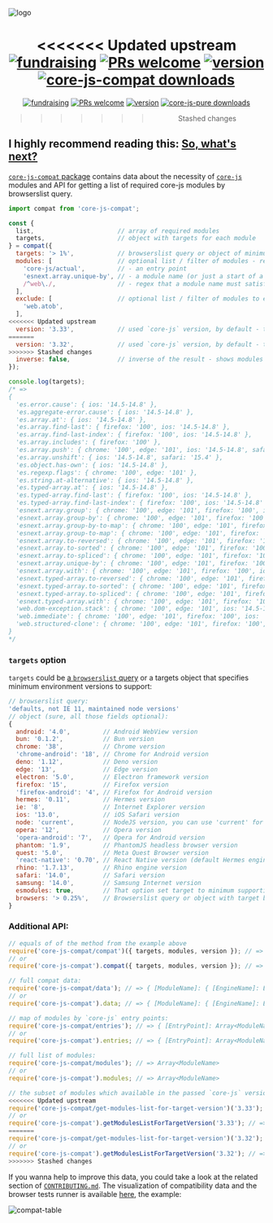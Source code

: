 ![logo](https://user-images.githubusercontent.com/2213682/146607186-8e13ddef-26a4-4ebf-befd-5aac9d77c090.png)

<div align="center">

<<<<<<< Updated upstream
[![fundraising](https://opencollective.com/core-js/all/badge.svg?label=fundraising)](https://opencollective.com/core-js) [![PRs welcome](https://img.shields.io/badge/PRs-welcome-brightgreen.svg)](https://github.com/zloirock/core-js/blob/master/CONTRIBUTING.md) [![version](https://img.shields.io/npm/v/core-js-compat.svg)](https://www.npmjs.com/package/core-js-compat) [![core-js-compat downloads](https://img.shields.io/npm/dm/core-js-compat.svg?label=npm%20i%20core-js-compat)](https://npm-stat.com/charts.html?package=core-js&package=core-js-pure&package=core-js-compat&from=2014-11-18)
=======
[![fundraising](https://opencollective.com/core-js/all/badge.svg?label=fundraising)](https://opencollective.com/core-js) [![PRs welcome](https://img.shields.io/badge/PRs-welcome-brightgreen.svg)](https://github.com/zloirock/core-js/blob/master/CONTRIBUTING.md) [![version](https://img.shields.io/npm/v/core-js-compat.svg)](https://www.npmjs.com/package/core-js-compat) [![core-js-pure downloads](https://img.shields.io/npm/dm/core-js-compat.svg?label=npm%20i%20core-js-compat)](https://npm-stat.com/charts.html?package=core-js&package=core-js-pure&package=core-js-compat&from=2014-11-18)
>>>>>>> Stashed changes

</div>

**I highly recommend reading this: [So, what's next?](https://github.com/zloirock/core-js/blob/master/docs/2023-02-14-so-whats-next.md)**
---

[`core-js-compat` package](https://github.com/zloirock/core-js/tree/master/packages/core-js-compat) contains data about the necessity of [`core-js`](https://github.com/zloirock/core-js) modules and API for getting a list of required core-js modules by browserslist query.

```js
import compat from 'core-js-compat';

const {
  list,                       // array of required modules
  targets,                    // object with targets for each module
} = compat({
  targets: '> 1%',            // browserslist query or object of minimum environment versions to support, see below
  modules: [                  // optional list / filter of modules - regex, string or an array of them:
    'core-js/actual',         // - an entry point
    'esnext.array.unique-by', // - a module name (or just a start of a module name)
    /^web\./,                 // - regex that a module name must satisfy
  ],
  exclude: [                  // optional list / filter of modules to exclude, the signature is similar to `modules` option
    'web.atob',
  ],
<<<<<<< Updated upstream
  version: '3.33',            // used `core-js` version, by default - the latest
=======
  version: '3.32',            // used `core-js` version, by default - the latest
>>>>>>> Stashed changes
  inverse: false,             // inverse of the result - shows modules that are NOT required for the target environment
});

console.log(targets);
/* =>
{
  'es.error.cause': { ios: '14.5-14.8' },
  'es.aggregate-error.cause': { ios: '14.5-14.8' },
  'es.array.at': { ios: '14.5-14.8' },
  'es.array.find-last': { firefox: '100', ios: '14.5-14.8' },
  'es.array.find-last-index': { firefox: '100', ios: '14.5-14.8' },
  'es.array.includes': { firefox: '100' },
  'es.array.push': { chrome: '100', edge: '101', ios: '14.5-14.8', safari: '15.4' },
  'es.array.unshift': { ios: '14.5-14.8', safari: '15.4' },
  'es.object.has-own': { ios: '14.5-14.8' },
  'es.regexp.flags': { chrome: '100', edge: '101' },
  'es.string.at-alternative': { ios: '14.5-14.8' },
  'es.typed-array.at': { ios: '14.5-14.8' },
  'es.typed-array.find-last': { firefox: '100', ios: '14.5-14.8' },
  'es.typed-array.find-last-index': { firefox: '100', ios: '14.5-14.8' },
  'esnext.array.group': { chrome: '100', edge: '101', firefox: '100', ios: '14.5-14.8', safari: '15.4' },
  'esnext.array.group-by': { chrome: '100', edge: '101', firefox: '100', ios: '14.5-14.8', safari: '15.4' },
  'esnext.array.group-by-to-map': { chrome: '100', edge: '101', firefox: '100', ios: '14.5-14.8', safari: '15.4' },
  'esnext.array.group-to-map': { chrome: '100', edge: '101', firefox: '100', ios: '14.5-14.8', safari: '15.4' },
  'esnext.array.to-reversed': { chrome: '100', edge: '101', firefox: '100', ios: '14.5-14.8', safari: '15.4' },
  'esnext.array.to-sorted': { chrome: '100', edge: '101', firefox: '100', ios: '14.5-14.8', safari: '15.4' },
  'esnext.array.to-spliced': { chrome: '100', edge: '101', firefox: '100', ios: '14.5-14.8', safari: '15.4' },
  'esnext.array.unique-by': { chrome: '100', edge: '101', firefox: '100', ios: '14.5-14.8', safari: '15.4' },
  'esnext.array.with': { chrome: '100', edge: '101', firefox: '100', ios: '14.5-14.8', safari: '15.4' },
  'esnext.typed-array.to-reversed': { chrome: '100', edge: '101', firefox: '100', ios: '14.5-14.8', safari: '15.4' },
  'esnext.typed-array.to-sorted': { chrome: '100', edge: '101', firefox: '100', ios: '14.5-14.8', safari: '15.4' },
  'esnext.typed-array.to-spliced': { chrome: '100', edge: '101', firefox: '100', ios: '14.5-14.8', safari: '15.4' },
  'esnext.typed-array.with': { chrome: '100', edge: '101', firefox: '100', ios: '14.5-14.8', safari: '15.4' },
  'web.dom-exception.stack': { chrome: '100', edge: '101', ios: '14.5-14.8', safari: '15.4' },
  'web.immediate': { chrome: '100', edge: '101', firefox: '100', ios: '14.5-14.8', safari: '15.4' },
  'web.structured-clone': { chrome: '100', edge: '101', firefox: '100', ios: '14.5-14.8', safari: '15.4' }
}
*/
```

### `targets` option
`targets` could be [a `browserslist` query](https://github.com/browserslist/browserslist) or a targets object that specifies minimum environment versions to support:
```js
// browserslist query:
'defaults, not IE 11, maintained node versions'
// object (sure, all those fields optional):
{
  android: '4.0',         // Android WebView version
  bun: '0.1.2',           // Bun version
  chrome: '38',           // Chrome version
  'chrome-android': '18', // Chrome for Android version
  deno: '1.12',           // Deno version
  edge: '13',             // Edge version
  electron: '5.0',        // Electron framework version
  firefox: '15',          // Firefox version
  'firefox-android': '4', // Firefox for Android version
  hermes: '0.11',         // Hermes version
  ie: '8',                // Internet Explorer version
  ios: '13.0',            // iOS Safari version
  node: 'current',        // NodeJS version, you can use 'current' for set it to currently used
  opera: '12',            // Opera version
  'opera-android': '7',   // Opera for Android version
  phantom: '1.9',         // PhantomJS headless browser version
  quest: '5.0',           // Meta Quest Browser version
  'react-native': '0.70', // React Native version (default Hermes engine)
  rhino: '1.7.13',        // Rhino engine version
  safari: '14.0',         // Safari version
  samsung: '14.0',        // Samsung Internet version
  esmodules: true,        // That option set target to minimum supporting ES Modules versions of all browsers
  browsers: '> 0.25%',    // Browserslist query or object with target browsers
}
```

### Additional API:

```js
// equals of of the method from the example above
require('core-js-compat/compat')({ targets, modules, version }); // => { list: Array<ModuleName>, targets: { [ModuleName]: { [EngineName]: EngineVersion } } }
// or
require('core-js-compat').compat({ targets, modules, version }); // => { list: Array<ModuleName>, targets: { [ModuleName]: { [EngineName]: EngineVersion } } }

// full compat data:
require('core-js-compat/data'); // => { [ModuleName]: { [EngineName]: EngineVersion } }
// or
require('core-js-compat').data; // => { [ModuleName]: { [EngineName]: EngineVersion } }

// map of modules by `core-js` entry points:
require('core-js-compat/entries'); // => { [EntryPoint]: Array<ModuleName> }
// or
require('core-js-compat').entries; // => { [EntryPoint]: Array<ModuleName> }

// full list of modules:
require('core-js-compat/modules'); // => Array<ModuleName>
// or
require('core-js-compat').modules; // => Array<ModuleName>

// the subset of modules which available in the passed `core-js` version:
<<<<<<< Updated upstream
require('core-js-compat/get-modules-list-for-target-version')('3.33'); // => Array<ModuleName>
// or
require('core-js-compat').getModulesListForTargetVersion('3.33'); // => Array<ModuleName>
=======
require('core-js-compat/get-modules-list-for-target-version')('3.32'); // => Array<ModuleName>
// or
require('core-js-compat').getModulesListForTargetVersion('3.32'); // => Array<ModuleName>
>>>>>>> Stashed changes
```

If you wanna help to improve this data, you could take a look at the related section of [`CONTRIBUTING.md`](https://github.com/zloirock/core-js/blob/master/CONTRIBUTING.md#how-to-update-core-js-compat-data). The visualization of compatibility data and the browser tests runner is available [here](http://zloirock.github.io/core-js/compat/), the example:

![compat-table](https://user-images.githubusercontent.com/2213682/217452234-ccdcfc5a-c7d3-40d1-ab3f-86902315b8c3.png)
